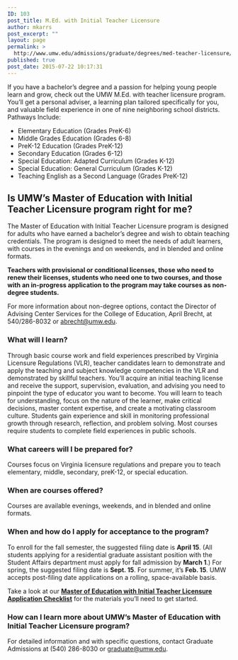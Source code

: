 ```yaml
---
ID: 103
post_title: M.Ed. with Initial Teacher Licensure
author: mkarrs
post_excerpt: ""
layout: page
permalink: >
  http://www.umw.edu/admissions/graduate/degrees/med-teacher-licensure/
published: true
post_date: 2015-07-22 10:17:31
---
```

If you have a bachelor’s degree and a passion for helping young people learn and grow, check out the UMW M.Ed. with teacher licensure program. You’ll get a personal adviser, a learning plan tailored specifically for you, and valuable field experience in one of nine neighboring school districts.
Pathways Include:
<ul>
 	<li>Elementary Education (Grades PreK-6)</li>
 	<li>Middle Grades Education (Grades 6-8)</li>
 	<li>PreK-12 Education (Grades PreK-12)</li>
 	<li>Secondary Education (Grades 6-12)</li>
 	<li>Special Education: Adapted Curriculum (Grades K-12)</li>
 	<li>Special Education: General Curriculum (Grades K-12)</li>
 	<li>Teaching English as a Second Language (Grades PreK-12)</li>
</ul>
<h2>Is UMW’s Master of Education with Initial Teacher Licensure program right for me?</h2>
The Master of Education with Initial Teacher Licensure program is designed for adults who have earned a bachelor’s degree and wish to obtain teaching credentials. The program is designed to meet the needs of adult learners, with courses in the evenings and on weekends, and in blended and online formats.

<strong>Teachers with provisional or conditional licenses, those who need to renew their licenses, students who need one to two courses, and those with an in-progress application to the program may take courses as non-degree students.</strong>

For more information about non-degree options, contact the Director of Advising Center Services for the College of Education, April Brecht, at 540/286-8032 or <a href="mailto:abrecht@umw.edu">abrecht@umw.edu</a>.
<h3>What will I learn?</h3>
Through basic course work and field experiences prescribed by Virginia Licensure Regulations (VLR), teacher candidates learn to demonstrate and apply the teaching and subject knowledge competencies in the VLR and demonstrated by skillful teachers. You’ll acquire an initial teaching license and receive the support, supervision, evaluation, and advising you need to pinpoint the type of educator you want to become. You will learn to teach for understanding, focus on the nature of the learner, make critical decisions, master content expertise, and create a motivating classroom culture. Students gain experience and skill in monitoring professional growth through research, reflection, and problem solving. Most courses require students to complete field experiences in public schools.<strong>
</strong>
<h3>What careers will I be prepared for?</h3>
Courses focus on Virginia licensure regulations and prepare you to teach elementary, middle, secondary, preK-12, or special education.<strong>
</strong>
<h3>When are courses offered?</h3>
Courses are available evenings, weekends, and in blended and online formats.<strong>
</strong>
<h3>When and how do I apply for acceptance to the program?</h3>
To enroll for the fall semester, the suggested filing date is <strong>April 15</strong>. (All students applying for a residential graduate assistant position with the Student Affairs department must apply for fall admission by <strong>March 1</strong>.) For spring, the suggested filing date is <strong>Sept. 15</strong>. For summer, it’s <strong>Feb. 15</strong>. UMW accepts post-filing date applications on a rolling, space-available basis.

Take a look at our <a href="http://www.umw.edu/admissions/graduate/degrees/med-teacher-licensure/med-licensure-checklist/"><strong>Master of Education with Initial Teacher Licensure Application Checklist</strong></a> for the materials you’ll need to get started.
<strong>
</strong>
<h3>How can I learn more about UMW’s Master of Education with Initial Teacher Licensure program?</h3>
For detailed information and with specific questions, contact Graduate Admissions at (540) 286-8030 or <a href="mailto:graduate@umw.edu">graduate@umw.edu</a>.